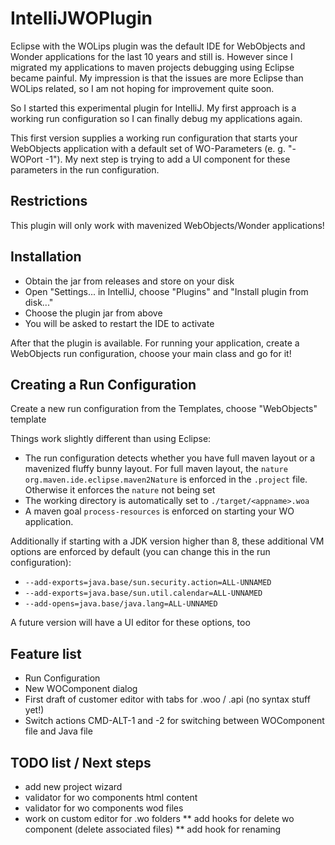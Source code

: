 # IntelliJWOPlugin

Eclipse with the WOLips plugin was the default IDE for WebObjects and Wonder applications for the last 10 years and still is.
However since I migrated my applications to maven projects debugging using Eclipse became painful.
My impression is that the issues are more Eclipse than WOLips related, so I am not hoping for improvement quite soon.

So I started this experimental plugin for IntelliJ. My first approach is a working run configuration so I can finally debug my applications again.

This first version supplies a working run configuration that starts your WebObjects application with a default set of WO-Parameters (e. g. "-WOPort -1"). My next step is trying to add a UI component for these parameters in the run configuration.


## Restrictions

This plugin will only work with mavenized WebObjects/Wonder applications!

## Installation

* Obtain the jar from releases and store on your disk
* Open "Settings... in IntelliJ, choose "Plugins" and "Install plugin from disk..."
* Choose the plugin jar from above
* You will be asked to restart the IDE to activate

After that the plugin is available. 
For running your application, create a WebObjects run configuration, choose your main class and go for it!

## Creating a Run Configuration

Create a new run configuration from the Templates, choose "WebObjects" template

Things work slightly different than using Eclipse:

* The run configuration detects whether you have full maven layout or
  a mavenized fluffy bunny layout. For full maven layout, the `nature` `org.maven.ide.eclipse.maven2Nature` is enforced in the `.project` file.
  Otherwise it enforces the `nature` not being set
* The working directory is automatically set to `./target/<appname>.woa`
* A maven goal `process-resources` is enforced on starting your WO application.

Additionally if starting with a JDK version higher than 8, these additional VM options are enforced by default (you can change this in the run configuration):
* `--add-exports=java.base/sun.security.action=ALL-UNNAMED`
* `--add-exports=java.base/sun.util.calendar=ALL-UNNAMED`
* `--add-opens=java.base/java.lang=ALL-UNNAMED`

A future version will have a UI editor for these options, too

## Feature list
* Run Configuration 
* New WOComponent dialog
* First draft of customer editor with tabs for .woo / .api (no syntax stuff yet!)
* Switch actions CMD-ALT-1 and -2 for switching between WOComponent file and Java file


## TODO list / Next steps
* add new project wizard
* validator for wo components html content
* validator for wo components wod files
* work on custom editor for .wo folders
** add hooks for delete wo component (delete associated files)
** add hook for renaming

